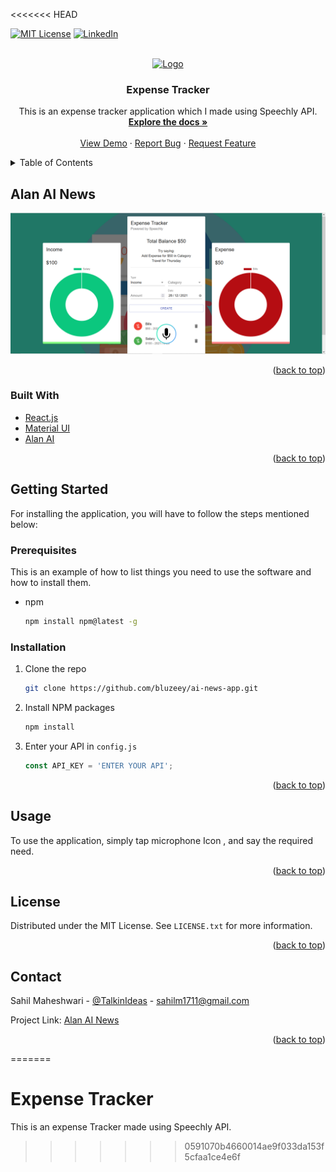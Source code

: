 <<<<<<< HEAD
<div id="top"></div>

[![MIT License][license-shield]][license-url]
[![LinkedIn][linkedin-shield]][linkedin-url]



<!-- PROJECT LOGO -->
<br />
<div align="center">
  <a href="https://github.com/bluzeey/expense-tracker">
    <img src="public/alan.jpg" alt="Logo" width="100" height="80">
  </a>

<h3 align="center">Expense Tracker</h3>

  <p align="center">
    This is an expense tracker application which I made using Speechly API.
    <br />
    <a href="https://github.com/bluzeey/expense-tracker"><strong>Explore the docs »</strong></a>
    <br />
    <br />
    <a href="https://ai-powered-news-react.netlify.app/">View Demo</a>
    ·
    <a href="https://github.com/bluzeey/expense-tracker/issues">Report Bug</a>
    ·
    <a href="https://github.com/bluzeey/expense-tracker/issues">Request Feature</a>
  </p>
</div>



<!-- TABLE OF CONTENTS -->
<details>
  <summary>Table of Contents</summary>
  <ol>
    <li>
      <a href="#about-the-project">About The Project</a>
      <ul>
        <li><a href="#built-with">Built With</a></li>
      </ul>
    </li>
    <li>
      <a href="#getting-started">Getting Started</a>
      <ul>
        <li><a href="#prerequisites">Prerequisites</a></li>
        <li><a href="#installation">Installation</a></li>
      </ul>
    </li>
    <li><a href="#usage">Usage</a></li>
    <li><a href="#license">License</a></li>
    <li><a href="#contact">Contact</a></li>
    <li><a href="#acknowledgments">Acknowledgments</a></li>
  </ol>
</details>



<!-- ABOUT THE PROJECT -->
## Alan AI News

[![Netflix][product-screenshot]](https://ai-powered-news-react.netlify.app/)



<p align="right">(<a href="#top">back to top</a>)</p>



### Built With

* [React.js](https://reactjs.org/)
* [Material UI](https://mui.com/)
* [Alan AI](https://alan.app/)


<p align="right">(<a href="#top">back to top</a>)</p>



<!-- GETTING STARTED -->
## Getting Started

For installing the application, you will have to follow the steps mentioned below:

### Prerequisites

This is an example of how to list things you need to use the software and how to install them.
* npm
  ```sh
  npm install npm@latest -g
  ```

### Installation

1. Clone the repo
   ```sh
   git clone https://github.com/bluzeey/ai-news-app.git
   ```
2. Install NPM packages
   ```sh
   npm install
   ```
3. Enter your API in `config.js`
   ```js
   const API_KEY = 'ENTER YOUR API';
   ```

<p align="right">(<a href="#top">back to top</a>)</p>



<!-- USAGE EXAMPLES -->
## Usage

To use the application, simply tap microphone Icon , and say the required need. 


<p align="right">(<a href="#top">back to top</a>)</p>




<!-- LICENSE -->
## License

Distributed under the MIT License. See `LICENSE.txt` for more information.

<p align="right">(<a href="#top">back to top</a>)</p>



<!-- CONTACT -->
## Contact

Sahil Maheshwari - [@TalkinIdeas](https://twitter.com/TalkinIdeas) - sahilm1711@gmail.com

Project Link: [Alan AI News](https://ai-powered-news-react.netlify.app/)

<p align="right">(<a href="#top">back to top</a>)</p>

[license-shield]: https://img.shields.io/github/license/bluzeey/whatsapp-clone.svg?style=for-the-badge
[license-url]: https://github.com/bluzeey/whatsapp-clone/blob/main/LICENSE.txt
[linkedin-shield]: https://img.shields.io/badge/LinkedIn-0077B5?style=for-the-badge&logo=linkedin&logoColor=white
[linkedin-url]: https://linkedin.com/in/sahil-maheshwari
[product-screenshot]: public/expenseTracker.PNG
=======
# Expense Tracker

This is an expense Tracker made using Speechly API. 
>>>>>>> 0591070b4660014ae9f033da153f5cfaa1ce4e6f
